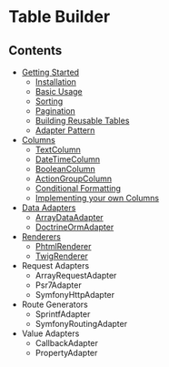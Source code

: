 # Table Builder

## Contents
* [Getting Started](./getting_started.md)
  * [Installation](./getting_started.md#Installation)
  * [Basic Usage](./getting_started.md#BasicUsage)
  * [Sorting](./getting_started.md#Sorting)
  * [Pagination](./getting_started.md#Pagination)
  * [Building Reusable Tables](./getting_started.md#ReusableTables)
  * [Adapter Pattern](./getting_started.md#AdapterPattern)
* [Columns](./columns.md)
  * [TextColumn](./columns.md#TextColumn)
  * [DateTimeColumn](./columns.md#DateTimeColumn)
  * [BooleanColumn](./columns.md#BooleanColumn)
  * [ActionGroupColumn](./columns.md#ActionGroupColumn)
  * [Conditional Formatting](./columns.md#ConditionalFormatting)
  * [Implementing your own Columns](./columns.md#ImplementingColumns)
* [Data Adapters](./data_adapters.md)
  * [ArrayDataAdapter](./data_adapters.md#ArrayDataAdapter)
  * [DoctrineOrmAdapter](./data_adapters.md#DoctrineOrmAdapter)
* [Renderers](./renderers.md)
  * [PhtmlRenderer](./renderers.md#PhtmlRenderer)
  * [TwigRenderer](./renderers.md#TwigRenderer)
* Request Adapters
  * ArrayRequestAdapter
  * Psr7Adapter
  * SymfonyHttpAdapter
* Route Generators
  * SprintfAdapter
  * SymfonyRoutingAdapter
* Value Adapters
  * CallbackAdapter
  * PropertyAdapter

